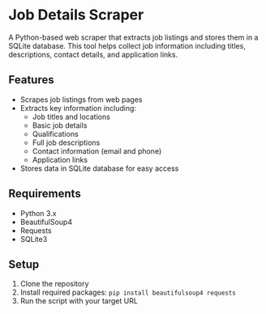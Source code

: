 # Job Details Scraper

A Python-based web scraper that extracts job listings and stores them in a SQLite database. This tool helps collect job information including titles, descriptions, contact details, and application links.

## Features

- Scrapes job listings from web pages
- Extracts key information including:
  - Job titles and locations
  - Basic job details
  - Qualifications
  - Full job descriptions
  - Contact information (email and phone)
  - Application links
- Stores data in SQLite database for easy access

## Requirements

- Python 3.x
- BeautifulSoup4
- Requests
- SQLite3

## Setup

1. Clone the repository
2. Install required packages:
```pip install beautifulsoup4 requests```
3. Run the script with your target URL

